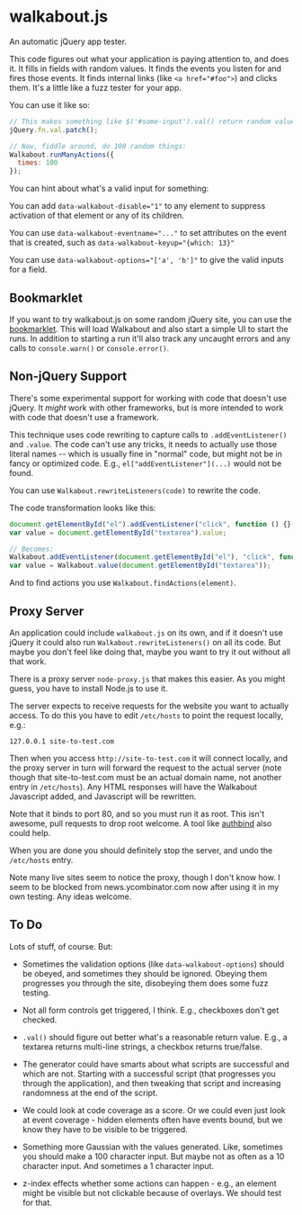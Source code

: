 walkabout.js
============

An automatic jQuery app tester.

This code figures out what your application is paying attention to,
and does it.  It fills in fields with random values.  It finds the
events you listen for and fires those events.  It finds internal links
(like `<a href="#foo">`) and clicks them.  It's a little like a fuzz
tester for your app.

You can use it like so:

```javascript
// This makes something like $('#some-input').val() return random values:
jQuery.fn.val.patch();

// Now, fiddle around, do 100 random things:
Walkabout.runManyActions({
  times: 100
});
```

You can hint about what's a valid input for something:

You can add `data-walkabout-disable="1"` to any element to suppress
activation of that element or any of its children.

You can use `data-walkabout-eventname="..."` to set attributes on the
event that is created, such as `data-walkabout-keyup="{which: 13}"`

You can use `data-walkabout-options="['a', 'b']"` to give the valid inputs
for a field.


Bookmarklet
-----------

If you want to try walkabout.js on some random jQuery site, you can
use the [bookmarklet](http://ianb.github.com/walkabout.js).  This will
load Walkabout and also start a simple UI to start the runs.  In
addition to starting a run it'll also track any uncaught errors and
any calls to `console.warn()` or `console.error()`.


Non-jQuery Support
------------------

There's some experimental support for working with code that doesn't
use jQuery.  It *might* work with other frameworks, but is more
intended to work with code that doesn't use a framework.

This technique uses code rewriting to capture calls to
`.addEventListener()` and `.value`.  The code can't use any tricks, it
needs to actually use those literal names -- which is usually fine in
"normal" code, but might not be in fancy or optimized code.  E.g.,
`el["addEventListener"](...)` would not be found.

You can use `Walkabout.rewriteListeners(code)` to rewrite the code.

The code transformation looks like this:

```javascript
document.getElementById("el").addEventListener("click", function () {}, true);
var value = document.getElementById("textarea").value;

// Becomes:
Walkabout.addEventListener(document.getElementById("el"), "click", function () {}, true);
var value = Walkabout.value(document.getElementById("textarea"));
```

And to find actions you use `Walkabout.findActions(element)`.


Proxy Server
------------

An application could include `walkabout.js` on its own, and if it
doesn't use jQuery it could also run `Walkabout.rewriteListeners()` on
all its code.  But maybe you don't feel like doing that, maybe you
want to try it out without all that work.

There is a proxy server `node-proxy.js` that makes this easier.  As
you might guess, you have to install Node.js to use it.

The server expects to receive requests for the website you want to
actually access.  To do this you have to edit `/etc/hosts` to point
the request locally, e.g.:

```
127.0.0.1 site-to-test.com
```

Then when you access `http://site-to-test.com` it will connect
locally, and the proxy server in turn will forward the request to the
actual server (note though that site-to-test.com must be an actual
domain name, not another entry in `/etc/hosts`).  Any HTML responses
will have the Walkabout Javascript added, and Javascript will be
rewritten.

Note that it binds to port 80, and so you must run it as root.  This
isn't awesome, pull requests to drop root welcome.  A tool like
[authbind](http://en.wikipedia.org/wiki/Authbind) also could help.

When you are done you should definitely stop the server, and undo the
`/etc/hosts` entry.

Note many live sites seem to notice the proxy, though I don't know
how.  I seem to be blocked from news.ycombinator.com now after using
it in my own testing.  Any ideas welcome.


To Do
-----

Lots of stuff, of course.  But:

- Sometimes the validation options (like `data-walkabout-options`)
  should be obeyed, and sometimes they should be ignored.  Obeying
  them progresses you through the site, disobeying them does some fuzz
  testing.

- Not all form controls get triggered, I think.  E.g., checkboxes
  don't get checked.

- `.val()` should figure out better what's a reasonable return value.
  E.g., a textarea returns multi-line strings, a checkbox returns
  true/false.

- The generator could have smarts about what scripts are successful
  and which are not.  Starting with a successful script (that
  progresses you through the application), and then tweaking that
  script and increasing randomness at the end of the script.

- We could look at code coverage as a score.  Or we could even just
  look at event coverage - hidden elements often have events bound,
  but we know they have to be visible to be triggered.

- Something more Gaussian with the values generated.  Like, sometimes
  you should make a 100 character input.  But maybe not as often as a
  10 character input.  And sometimes a 1 character input.

- z-index effects whether some actions can happen - e.g., an element
  might be visible but not clickable because of overlays.  We should
  test for that.
